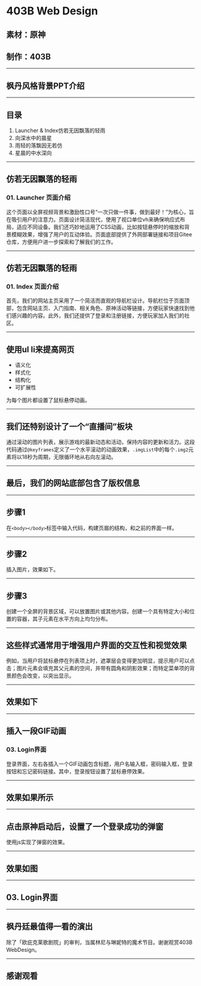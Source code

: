 # 403B Web Design

## 素材：原神
## 制作：403B

---

## 枫丹风格背景PPT介绍

---

## 目录

1. Launcher & Index仿若无因飘落的轻雨
2. 向深水中的晨星
3. 雨轻的落飘因无若仿
4. 星晨的中水深向

---

## 仿若无因飘落的轻雨

### 01. Launcher 页面介绍

这个页面以全屏视频背景和激励性口号“一次只做一件事，做到最好！”为核心，旨在吸引用户的注意力。页面设计简洁现代，使用了视口单位vh来确保响应式布局，适应不同设备。我们还巧妙地运用了CSS动画，比如按钮悬停时的缩放和背景模糊效果，增强了用户的互动体验。页面底部提供了外网部署链接和项目Gitee仓库，方便用户进一步探索和了解我们的工作。

---

## 仿若无因飘落的轻雨

### 01. Index 页面介绍

首先，我们的网站主页采用了一个简洁而直观的导航栏设计。导航栏位于页面顶部，包含网站主页、入门指南、相关角色、原神活动等链接，方便玩家快速找到他们感兴趣的内容。此外，我们还提供了登录和注册链接，方便玩家加入我们的社区。

---

## 使用ul li来提高网页

- 语义化
- 样式化
- 结构化
- 可扩展性

为每个图片都设置了鼠标悬停动画。

---

## 我们还特别设计了一个“直播间”板块

通过滚动的图片列表，展示游戏的最新动态和活动，保持内容的更新和活力。这段代码通过`@keyframes`定义了一个水平滚动的动画效果，`.imgList`中的每个`.img2`元素将以18秒为周期，无限循环地从右向左滚动。

---

## 最后，我们的网站底部包含了版权信息

---

## 步骤1

在`<body></body>`标签中输入代码，构建页眉的结构，和之前的界面一样。

---

## 步骤2

插入图片，效果如下。

---

## 步骤3

创建一个全屏的背景区域，可以放置图片或其他内容。创建一个具有特定大小和位置的容器，其子元素在水平方向上均匀分布。

---

## 这些样式通常用于增强用户界面的交互性和视觉效果

例如，当用户将鼠标悬停在列表项上时，遮罩层会变得更加明显，提示用户可以点击；图片元素会填充其父元素的空间，并带有圆角和阴影效果；而特定菜单项的背景颜色会改变，以突出显示。

---

## 效果如下

---

## 插入一段GIF动画

### 03. Login界面

登录界面，左右各插入一个GIF动画包含标题，用户名输入框，密码输入框，登录按钮和忘记密码链接。其中，登录按钮设置了鼠标悬停效果。

---

## 效果如果所示

---

## 点击原神启动后，设置了一个登录成功的弹窗

使用js实现了弹窗的效果。

---

## 效果如图

---

## 03. Login界面

---

## 枫丹廷最值得一看的演出

除了「欧庇克莱歌剧院」的审判，当属林尼与琳妮特的魔术节目。谢谢观赏403B WebDesign。

---

## 感谢观看
